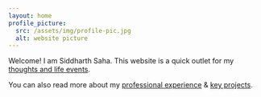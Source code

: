 ```yaml
---
layout: home
profile_picture:
  src: /assets/img/profile-pic.jpg
  alt: website picture
---
```


<p>
  Welcome! I am Siddharth Saha. This website is a quick outlet for my <a href="blog">thoughts and life events</a>.
</p>
<p>
  You can also read more about my <a href="work">professional experience</a> & <a href="project">key projects</a>.
</p>